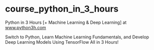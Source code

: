 # course_python_in_3_hours
Python in 3 Hours [+ Machine Learning & Deep Learning] at www.python3h.com

Switch to Python, Learn Machine Learning Fundamentals, and Develop Deep Learning Models Using TensorFlow All in 3 Hours!
